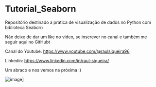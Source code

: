 # Tutorial_Seaborn
Repositório destinado a pratica de visualização de dados no Python com biblioteca Seaborn

Não deixe de dar um like no video, se inscrever no canal e também me seguir aqui no GitHubt 

Canal do Youtube: https://www.youtube.com/@raulsiqueira96

Linkedin: https://www.linkedin.com/in/raul-siqueira/

Um abraco e nos vemos na próxima :)

![image](https://user-images.githubusercontent.com/50225073/218260627-5eab8ba7-591f-4060-b6c1-c106b06aa5c3.png)]
